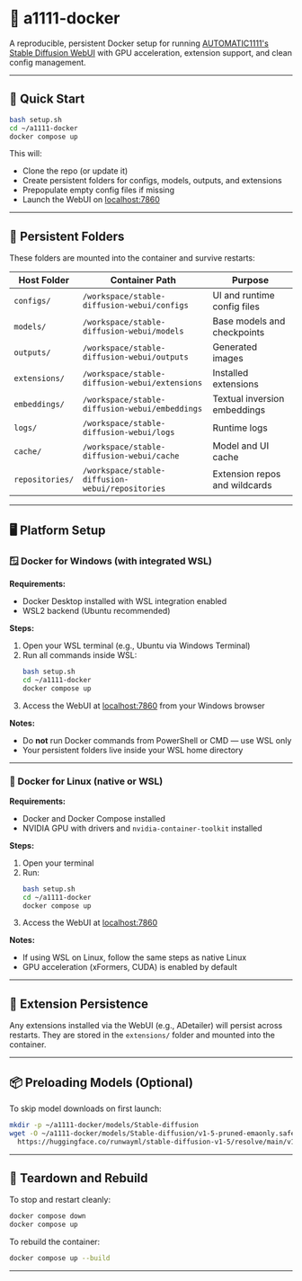 # 🧠 a1111-docker

A reproducible, persistent Docker setup for running [AUTOMATIC1111's Stable Diffusion WebUI](https://github.com/AUTOMATIC1111/stable-diffusion-webui) with GPU acceleration, extension support, and clean config management.

---

## 🚀 Quick Start

```bash
bash setup.sh
cd ~/a1111-docker
docker compose up
```

This will:

- Clone the repo (or update it)
- Create persistent folders for configs, models, outputs, and extensions
- Prepopulate empty config files if missing
- Launch the WebUI on [localhost:7860](http://localhost:7860)

---

## 🧱 Persistent Folders

These folders are mounted into the container and survive restarts:

| Host Folder       | Container Path                                      | Purpose                          |
|-------------------|-----------------------------------------------------|----------------------------------|
| `configs/`        | `/workspace/stable-diffusion-webui/configs`         | UI and runtime config files      |
| `models/`         | `/workspace/stable-diffusion-webui/models`          | Base models and checkpoints      |
| `outputs/`        | `/workspace/stable-diffusion-webui/outputs`         | Generated images                 |
| `extensions/`     | `/workspace/stable-diffusion-webui/extensions`      | Installed extensions             |
| `embeddings/`     | `/workspace/stable-diffusion-webui/embeddings`      | Textual inversion embeddings     |
| `logs/`           | `/workspace/stable-diffusion-webui/logs`            | Runtime logs                     |
| `cache/`          | `/workspace/stable-diffusion-webui/cache`           | Model and UI cache               |
| `repositories/`   | `/workspace/stable-diffusion-webui/repositories`    | Extension repos and wildcards    |

---

## 🖥️ Platform Setup

### 🪟 Docker for Windows (with integrated WSL)

**Requirements:**

- Docker Desktop installed with WSL integration enabled
- WSL2 backend (Ubuntu recommended)

**Steps:**

1. Open your WSL terminal (e.g., Ubuntu via Windows Terminal)
2. Run all commands inside WSL:
   ```bash
   bash setup.sh
   cd ~/a1111-docker
   docker compose up
   ```
3. Access the WebUI at [localhost:7860](http://localhost:7860) from your Windows browser

**Notes:**

- Do **not** run Docker commands from PowerShell or CMD — use WSL only
- Your persistent folders live inside your WSL home directory

---

### 🐧 Docker for Linux (native or WSL)

**Requirements:**

- Docker and Docker Compose installed
- NVIDIA GPU with drivers and `nvidia-container-toolkit` installed

**Steps:**

1. Open your terminal
2. Run:
   ```bash
   bash setup.sh
   cd ~/a1111-docker
   docker compose up
   ```
3. Access the WebUI at [localhost:7860](http://localhost:7860)

**Notes:**

- If using WSL on Linux, follow the same steps as native Linux
- GPU acceleration (xFormers, CUDA) is enabled by default

---

## 🧩 Extension Persistence

Any extensions installed via the WebUI (e.g., ADetailer) will persist across restarts. They are stored in the `extensions/` folder and mounted into the container.

---

## 📦 Preloading Models (Optional)

To skip model downloads on first launch:

```bash
mkdir -p ~/a1111-docker/models/Stable-diffusion
wget -O ~/a1111-docker/models/Stable-diffusion/v1-5-pruned-emaonly.safetensors \
  https://huggingface.co/runwayml/stable-diffusion-v1-5/resolve/main/v1-5-pruned-emaonly.safetensors
```

---

## 🧼 Teardown and Rebuild

To stop and restart cleanly:

```bash
docker compose down
docker compose up
```

To rebuild the container:

```bash
docker compose up --build
```

---
